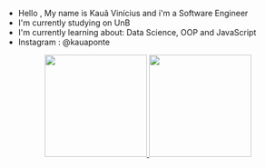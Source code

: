 
- Hello , My name is Kauã Vinícius and i'm a Software Engineer
- I'm currently studying on UnB
- I'm currently learning about: Data Science, OOP and JavaScript
- Instagram : @kauaponte

<div align="center">
  <a href="https://github.com/Tua conta">
  <img height="180em" src="https://github-readme-stats.vercel.app/api?username=VCOliver&show_icons=true&theme=dark&include_all_commits=true&count_private=true"/>
  <img height="180em" src="https://github-readme-stats.vercel.app/api/top-langs/?username=VCOliver&layout=compact&langs_count=7&theme=dark"/>
</div>
